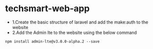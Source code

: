 # techsmart-web-app
- 1.Create the basic structure of laravel and add the make:auth to the website 
- 2.Add the Admin lte to the website using the below command
```
npm install admin-lte@v3.0.0-alpha.2 --save
```
